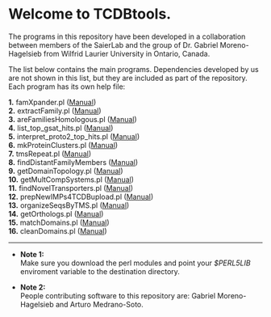 # Welcome to TCDBtools.

The programs in this repository have been developed in a collaboration between 
members of the SaierLab and the group of Dr. Gabriel Moreno-Hagelsieb from 
Wilfrid Laurier University in Ontario, Canada.

The list below contains the main programs. Dependencies developed by us are 
not shown in this list, but they are included as part of the repository. 
Each program has its own help file:


**1.** famXpander.pl ([Manual](manuals/famXpander.md))  
**2.** extractFamily.pl ([Manual](manuals/extractFamily.md))    
**3.** areFamiliesHomologous.pl ([Manual](manuals/areFamiliesHomologous.md))  
**4.** list_top_gsat_hits.pl ([Manual](manuals/list_top_gsat_hits.md))  
**5.** interpret_proto2_top_hits.pl ([Manual](manuals/interpret_proto2_top_hits.md))  
**6.** mkProteinClusters.pl  ([Manual](manuals/mkProteinClusters.md))  
**7.** tmsRepeat.pl ([Manual](Manuals/tmsRepeat.md))  
**8.** findDistantFamilyMembers ([Manual](manuals/findDistantFamilyMembers))  
**9.** getDomainTopology.pl ([Manual](manuals/getDomainTopology.md))   
**10.** getMultCompSystems.pl ([Manual](manuals/getMultCompSystems.md))  
**11.** findNovelTransporters.pl ([Manual](manuals/findNovelTransporters.md))  
**12.** prepNewIMPs4TCDBupload.pl ([Manual](manuals/prepNewIMPs4TCDBupload.md))  
**13.** organizeSeqsByTMS.pl ([Manual](manuals/organizeSeqsByTMS.md))  
**14.** getOrthologs.pl ([Manual](manuals/getOrthologs.md))  
**15.** matchDomains.pl ([Manual](manuals/matchDomains.md))  
**16.** cleanDomains.pl ([Manual](manuals/cleanDomains.md))  


---

* **Note 1:**  
Make sure you download the perl modules and point your _$PERL5LIB_ 
enviroment variable to the destination directory.

* **Note 2:**  
People contributing software to this repository are: Gabriel Moreno-Hagelsieb and 
Arturo Medrano-Soto.    



